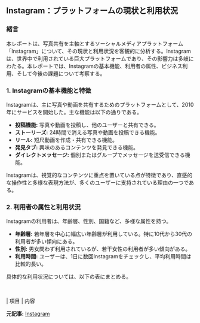 ## Instagram：プラットフォームの現状と利用状況

### 緒言

本レポートは、写真共有を主軸とするソーシャルメディアプラットフォーム「Instagram」について、その現状と利用状況を客観的に分析する。Instagramは、世界中で利用されている巨大プラットフォームであり、その影響力は多岐にわたる。本レポートでは、Instagramの基本機能、利用者の属性、ビジネス利用、そして今後の課題について考察する。

### 1. Instagramの基本機能と特徴

Instagramは、主に写真や動画を共有するためのプラットフォームとして、2010年にサービスを開始した。主な機能は以下の通りである。

* **投稿機能:** 写真や動画を投稿し、他のユーザーと共有できる。
* **ストーリーズ:** 24時間で消える写真や動画を投稿できる機能。
* **リール:** 短尺動画を作成・共有できる機能。
* **発見タブ:** 興味のあるコンテンツを発見できる機能。
* **ダイレクトメッセージ:** 個別またはグループでメッセージを送受信できる機能。

Instagramは、視覚的なコンテンツに重点を置いている点が特徴であり、直感的な操作性と多様な表現方法が、多くのユーザーに支持されている理由の一つである。

### 2. 利用者の属性と利用状況

Instagramの利用者は、年齢層、性別、国籍など、多様な属性を持つ。

* **年齢層:** 若年層を中心に幅広い年齢層が利用している。特に10代から30代の利用者が多い傾向にある。
* **性別:** 男女問わず利用されているが、若干女性の利用者が多い傾向がある。
* **利用時間:** ユーザーは、1日に数回Instagramをチェックし、平均利用時間は比較的長い。

具体的な利用状況については、以下の表にまとめる。

<br>

| 項目 | 内容 

**元記事:** [Instagram](https://www.instagram.com/iidstorg/p/DHnkB_2Jh06/)